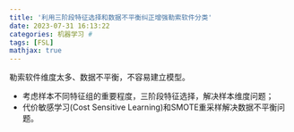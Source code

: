 ```yaml
---
title: '利用三阶段特征选择和数据不平衡纠正增强勒索软件分类'
date: 2023-07-31 16:13:22
categories: 机器学习 #
tags: [FSL]
mathjax: true
---
```




勒索软件维度太多、数据不平衡，不容易建立模型。

- 考虑样本不同特征组的重要程度，三阶段特征选择，解决样本维度问题；
- 代价敏感学习(Cost Sensitive Learning)和SMOTE重采样解决数据不平衡问题。













### 

